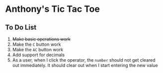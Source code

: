 # Anthony's Tic Tac Toe

## To Do List

1. ~~Make basic operations work~~
2. Make the `C` button work
3. Make the `AC` button work
4. Add support for decimals
5. As a user, when I click the operator, the `number` should not get cleared out immediately. It should clear out when I start entering the new value

